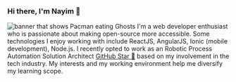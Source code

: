 ### Hi there, I'm Nayim 👋

<!--
**Nayim-Imrit/Nayim-Imrit** is a ✨ _special_ ✨ repository because its `README.md` (this file) appears on your GitHub profile.

Here are some ideas to get you started:

- 🔭 I’m currently working on ...
- 🌱 I’m currently learning ...
- 👯 I’m looking to collaborate on ...
- 🤔 I’m looking for help with ...
- 💬 Ask me about ...
- 📫 How to reach me: ...
- 😄 Pronouns: ...
- ⚡ Fun fact: ...
-->
<img src="https://www.google.com/url?sa=i&url=http%3A%2F%2Fgetdrawings.com%2Fpac-man-drawing&psig=AOvVaw2Df2ogu1W1l9_vZ1JJYPma&ust=1602597709294000&source=images&cd=vfe&ved=0CAIQjRxqFwoTCOCBnfGbr-wCFQAAAAAdAAAAABA3" alt="banner that shows Pacman eating Ghosts">
I'm a web developer enthusiast who is passionate about making open-source more accessible. Some technologies I enjoy working with include ReactJS, AngularJS, Ionic (mobile development), Node.js. I recently opted to work as an Robotic Process Automation Solution Architect <a href="https://stars.github.com/">GitHub Star 🌟</a> based on my involvement in the tech industry.  My interests and my working environment help me diversify my learning scope.
